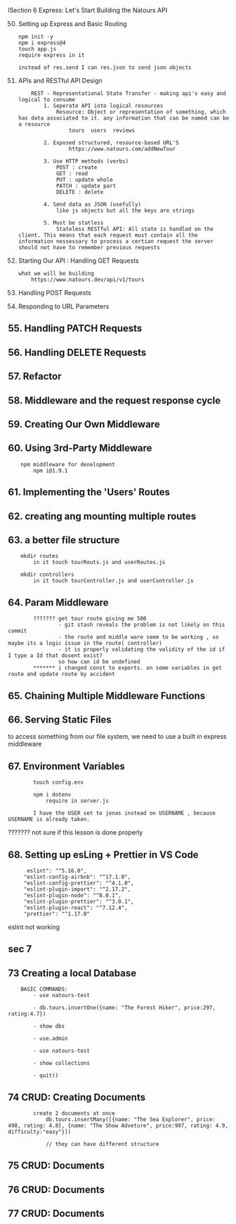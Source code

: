 lSection 6 Express: Let's Start Building the Natours API

50.   Setting up Express and Basic Routing

          npm init -y
          npm i express@4
          touch app.js
          require express in it

          instead of res.send I can res.json to send json objects

51.   APIs and RESTful API Design

              REST - Representational State Transfer - making api's easy and logical to consume
                  1. Seperate API into logical resources
                      Resource: Object or representation of something, which has data associated to it. any information that can be named can be a resource
                          tours  users  reviews

                  2. Exposed structured, resource-based URL'S
                          https://www.natours.com/addNewTour

                  3. Use HTTP methods (verbs)
                      POST : create
                      GET : read
                      PUT : update whole
                      PATCH : update part
                      DELETE : delete

                  4. Send data as JSON (usefully)
                      like js objects but all the keys are strings

                  5. Must be statless
                      Stateless RESTful API: All state is handled on the client. This means that each request must contain all the information nessessary to process a certian request the server should not have to remember previous requests

52.   Starting Our API : Handling GET Requests

          what we will be building
              https://www.natours.dev/api/v1/tours

53.   Handling POST Requests

54.   Responding to URL Parameters

## 55. Handling PATCH Requests

## 56. Handling DELETE Requests

## 57. Refactor

## 58. Middleware and the request response cycle

## 59. Creating Our Own Middleware

## 60. Using 3rd-Party Middleware

        npm middleware for denelopment
            npm i@1.9.1

## 61. Implementing the 'Users' Routes

## 62. creating ang mounting multiple routes

## 63. a better file structure

        mkdir routes
            in it touch tourRouts.js and userRoutes.js

        mkdir controllers
            in it touch tourController.js and userController.js

## 64. Param Middleware

            ??????? get tour route giving me 500
                    - git stash reveals the problem is not likely on this commit
                    - the route and middle ware seem to be working , so maybe its a logic issue in the route( controller)
                    - it is properly validating the validity of the id if I type a Id that dosent exist?
                    so how can id be undefined
            ******* i changed const to exports. on some variables in get route and update route by accident

## 65. Chaining Multiple Middleware Functions

## 66. Serving Static Files

to access something from our file system, we need to use a built in express middleware

## 67. Environment Variables

            touch config.env

            npm i dotenv
                require in server.js

            I have the USER set to jonas instead on USERNAME , because USERNAME is already taken.

??????? not sure if this lesson is done properly

## 68. Setting up esLing + Prettier in VS Code

          eslint": "^5.16.0",
         "eslint-config-airbnb": "^17.1.0",
         "eslint-config-prettier": "^4.1.0",
         "eslint-plugin-import": "^2.17.2",
         "eslint-plugin-node": "^8.0.1",
         "eslint-plugin-prettier": "^3.0.1",
         "eslint-plugin-react": "^7.12.4",
         "prettier": "^1.17.0"

eslint not working

## sec 7

## 73 Creating a local Database

        BASIC COMMANDS:
            - use natours-test

            - db.tours.insertOne({name: "The Forest Hiker", price:297, rating:4.7})

            - show dbs

            - use.admin

            - use natours-test

            - show collections

            - quit()

## 74 CRUD: Creating Documents

            create 2 documents at once
                db.tours.insertMany([{name: "The Sea Explorer", price: 498, rating: 4.8}, {name: "The Show Adveture", price:997, rating: 4.9, difficulty:"easy"}])

                // they can have different structure

## 75 CRUD: Documents

## 76 CRUD: Documents

## 77 CRUD: Documents

